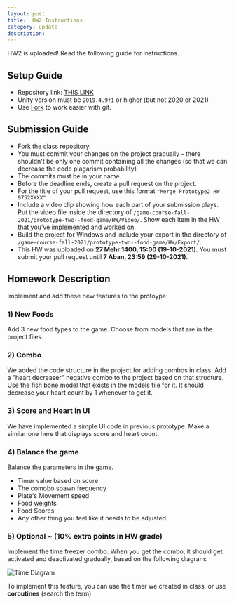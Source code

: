 ```yaml
---
layout: post
title:  HW2 Instructions
category: update 
description: 
---
```

HW2 is uploaded! Read the following guide for instructions.

## Setup Guide
- Repository link: [THIS LINK](https://github.com/amuuu/game-course-fall-2021)
- Unity version must be `2019.4.9f1` or higher (but not 2020 or 2021)
- Use [Fork](https://git-fork.com/) to work easier with git.

## Submission Guide

- Fork the class repository.
- You must commit your changes on the project gradually - there shouldn't be only one commit containing all the changes (so that we can decrease the code plagarism probability)
- The commits must be in your name.
- Before the deadline ends, create a pull request on the project.
- For the title of your pull request, use this format `"Merge Prototype2 HW 9752XXXX"`
- Include a video clip showing how each part of your submission plays. Put the video file inside the directory of `/game-course-fall-2021/prototype-two--food-game/HW/Video/`. Show each item in the HW that you've implemented and worked on.
- Build the project for Windows and include your export in the directory of  `/game-course-fall-2021/prototype-two--food-game/HW/Export/`.
- This HW was uploaded on **27 Mehr 1400, 15:00 (19-10-2021)**. You must submit your pull request until **7 Aban, 23:59 (29-10-2021)**.

## Homework Description

Implement and add these new features to the protoype:

### 1) New Foods

Add 3 new food types to the game. Choose from models that are in the project files.

### 2) Combo

We added the code structure in the project for adding combos in class. Add a "heart decreaser" negative combo to the project based on that structure. Use the fish bone model that exists in the models file for it. It should decrease your heart count by 1 whenever to get it.

### 3) Score and Heart in UI

We have implemented a simple UI code in previous prototype. Make a similar one here that displays score and heart count.

### 4) Balance the game

Balance the parameters in the game.

- Timer value based on score
- The comobo spawn frequency
- Plate's Movement speed
- Food weights
- Food Scores
- Any other thing you feel like it needs to be adjusted

### 5) Optional ~ (10% extra points in HW grade)

Implement the time freezer combo. When you get the combo, it should get activated and deactivated gradually, based on the following diagram:

![Time Diagram](https://github.com/amuuu/game-course-fall-2021/tree/main/docs/assets/img/hw2-7.png)

To implement this feature, you can use the timer we created in class, or use **coroutines** (search the term)
